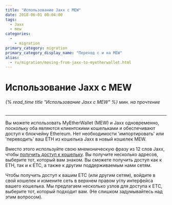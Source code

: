 ```yaml
---
title: "Использование Jaxx с MEW"
date: 2018-06-01 00:04:00
tags:
  - Jaxx
  - mew
categories:
  - 
    - migration
primary_category: migration
primary_category_display_name: "Переход с и на MEW"
alias:
  - ru/migration/moving-from-jaxx-to-myetherwallet.html
---
```


# **Использование Jaxx с MEW**

###### {% read_time title "Использование Jaxx с MEW" %} мин. на прочтение

* * *

Вы можете использовать MyEtherWallet (MEW) и Jaxx одновременно, поскольку оба являются клиентскими кошельками и обеспечивают доступ к блокчейну Ethereum. Нет необходимости 'импортировать' или 'переводить' ваш ETH из кошелька Jaxx в новый кошелек MEW.

Вместо этого используйте свою мнемоническую фразу из 12 слов Jaxx, чтобы [получить доступ к кошельку](/@@@@@@/getting-started/how-to-access-your-wallet/). Вы получите несколько адресов, выберите тот, который вам знаком. Вы сможете получить доступ как к ETH, так и к ETC, а также к другим поддерживаемым нами сетям.

Чтобы получить доступ к вашим ETC (или другим сетям), войдите в свой кошелек и измените сеть в верхнем правом углу интерфейса вашего кошелька. Мы предлагаем несколько узлов для доступа к ETC, выберите тот, который подходит вам. (Не слишком задумывайтесь над этим вопросом).

